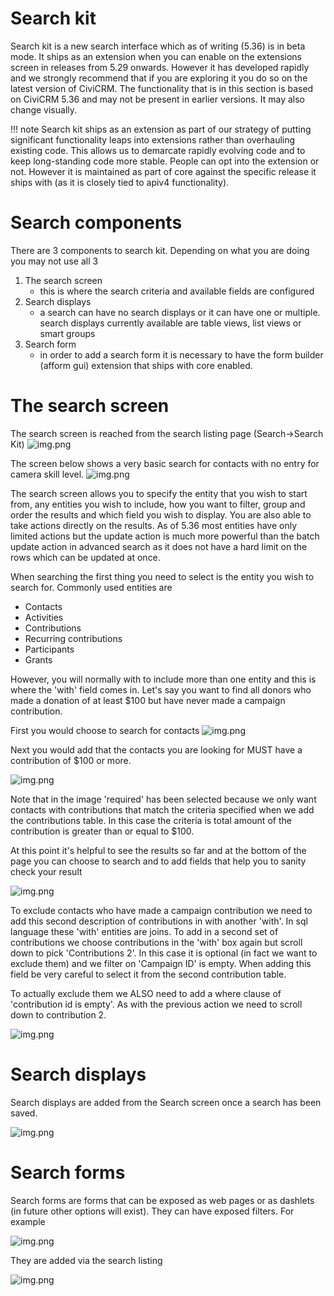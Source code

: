 # Search kit

Search kit is a new search interface which as of writing (5.36) is
in beta mode. It ships as an extension when you can enable on 
the extensions screen in releases from 5.29 onwards. However it has
developed rapidly and we strongly recommend that if you are exploring
it you do so on the latest version of CiviCRM. The functionality
that is in this section is based on CiviCRM 5.36 and may not
be present in earlier versions. It may also change visually.

!!! note Search kit ships as an extension as part of our strategy of
putting significant functionality leaps into extensions rather than 
overhauling existing code. This allows us to demarcate rapidly evolving
code and to keep long-standing code more stable. People can opt into 
the extension or not. However it is maintained as part of core against
the specific release it ships with (as it is closely tied to apiv4 
functionality).

# Search components

There are 3 components to search kit. Depending on what you are doing you
may not use all 3

1. The search screen 
   - this is where the search criteria and available fields are configured
2. Search displays
   - a search can have no search displays or it can have one or multiple.
    search displays currently available are table views, list views or smart 
     groups
3. Search form
   - in order to add a search form it is necessary to have the form
    builder (afform gui) extension that ships with core enabled.

# The search screen

The search screen is reached from the search listing page (Search->Search Kit)
![img.png](../img/the-user-interface/search-kit/search-listing.png)

The screen below shows a very basic search for contacts with no entry for
camera skill level. 
![img.png](../img/the-user-interface/search-kit/basic-search.png)

The search screen allows you to specify the entity that you wish to start
from, any entities you wish to include, how you want to filter, group
and order the results and which field you wish to display. You are also
able to take actions directly on the results. As of 5.36 most entities
have only limited actions but the update action is much more powerful
than the batch update action in advanced search as it does not have a 
hard limit on the rows which can be updated at once.

When searching the first thing you need to select is the entity you wish 
to search for. Commonly used entities are

- Contacts
- Activities
- Contributions
- Recurring contributions
- Participants
- Grants

However, you will normally with to include more than one entity and this is
where the 'with' field comes in. Let's say you want to find all donors who
made a donation of at least $100 but have never made a campaign contribution.

First you would choose to search for contacts
![img.png](../img/the-user-interface/search-kit/search-contacts.png)

Next you would add that the contacts you are looking for MUST have
a contribution of $100 or more.

![img.png](../img/the-user-interface/search-kit/with-contributions.png)

Note that in the image 'required' has been selected because we only want
contacts with contributions that match the criteria specified when we
add the contributions table. In this case the criteria is total amount 
of the contribution is greater than or equal to $100.

At this point it's helpful to see the results so far and at the bottom of the
page you can choose to search and to add fields that help you to sanity
check your result

![img.png](../img/the-user-interface/search-kit/test-search.png)

To exclude contacts who have made a campaign contribution we need 
to add this second description of contributions in with another 'with'.
In sql language these 'with' entities are joins. To add in a second
set of contributions we choose contributions in the 'with' box
again but scroll down to pick 'Contributions 2'. In this case it is
optional (in fact we want to exclude them) and we filter on
'Campaign ID' is empty. When adding this field be very careful to select
it from the second contribution table.

To actually exclude them we ALSO need to add 
a where clause of 'contribution id is empty'. As with the previous 
action we need to scroll down to contribution 2.

![img.png](../img/the-user-interface/search-kit/contributions2.png)

# Search displays

Search displays are added from the Search screen once a search has 
been saved.

![img.png](../img/the-user-interface/search-kit/search-display.png)

# Search forms

Search forms are forms that can be exposed as web pages
or as dashlets (in future other options will exist). They 
can have exposed filters. For example

![img.png](../img/the-user-interface/search-kit/search-dashlet.png)

They are added via the search listing

![img.png](../img/the-user-interface/search-kit/add-form.png)

